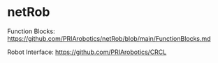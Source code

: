 # netRob

Function Blocks: https://github.com/PRIArobotics/netRob/blob/main/FunctionBlocks.md

Robot Interface: https://github.com/PRIArobotics/CRCL

